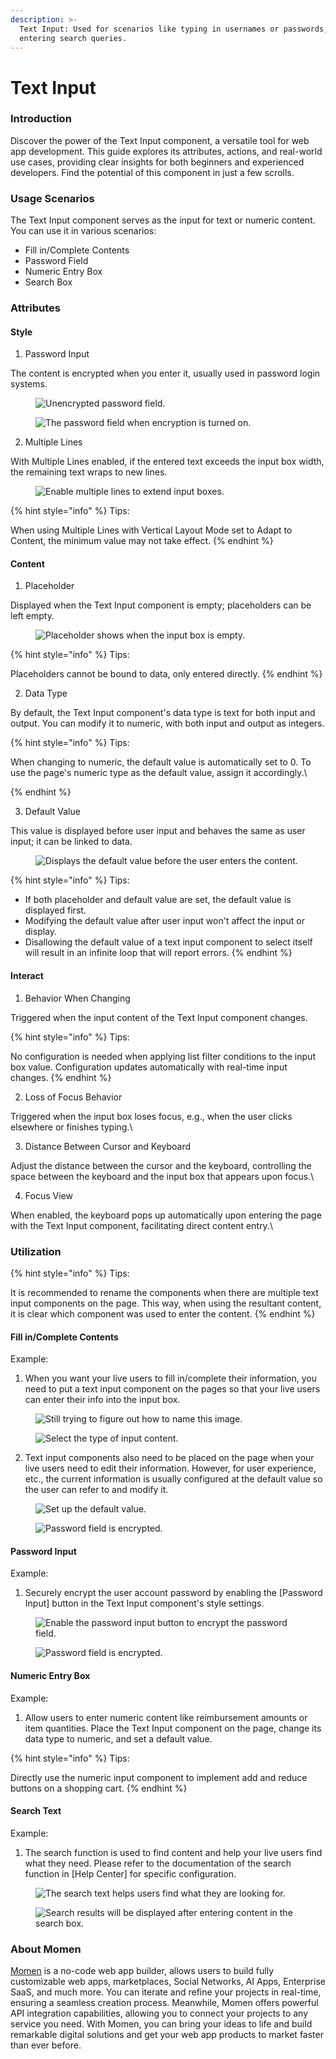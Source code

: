 ```yaml
---
description: >-
  Text Input: Used for scenarios like typing in usernames or passwords, or
  entering search queries.
---
```


# Text Input

### Introduction

Discover the power of the Text Input component, a versatile tool for web app development. This guide explores its attributes, actions, and real-world use cases, providing clear insights for both beginners and experienced developers. Find the potential of this component in just a few scrolls.

### Usage Scenarios

The Text Input component serves as the input for text or numeric content. You can use it in various scenarios:

* Fill in/Complete Contents
* Password Field
* Numeric Entry Box
* Search Box

### Attributes

#### Style

1. Password Input

The content is encrypted when you enter it, usually used in password login systems.

<figure><img src="../.gitbook/assets/1 (11).PNG" alt="Unencrypted password field."><figcaption></figcaption></figure>

<figure><img src="../.gitbook/assets/2 (11).PNG" alt="The password field when encryption is turned on. ​"><figcaption></figcaption></figure>

2. Multiple Lines

With Multiple Lines enabled, if the entered text exceeds the input box width, the remaining text wraps to new lines.

<figure><img src="../.gitbook/assets/3 (6).gif" alt="Enable multiple lines to extend input boxes."><figcaption></figcaption></figure>

{% hint style="info" %}
Tips:

When using Multiple Lines with Vertical Layout Mode set to Adapt to Content, the minimum value may not take effect.
{% endhint %}

#### Content

1. Placeholder

Displayed when the Text Input component is empty; placeholders can be left empty.

<figure><img src="../.gitbook/assets/4 (5).gif" alt="Placeholder shows when the input box is empty."><figcaption></figcaption></figure>

{% hint style="info" %}
Tips:

Placeholders cannot be bound to data, only entered directly.
{% endhint %}

2. Data Type

By default, the Text Input component's data type is text for both input and output. You can modify it to numeric, with both input and output as integers.

{% hint style="info" %}
Tips:

When changing to numeric, the default value is automatically set to 0. To use the page's numeric type as the default value, assign it accordingly.\

{% endhint %}

3. Default Value

This value is displayed before user input and behaves the same as user input; it can be linked to data.

<figure><img src="../.gitbook/assets/5 (1).gif" alt="Displays the default value before the user enters the content."><figcaption></figcaption></figure>

{% hint style="info" %}
Tips:

* If both placeholder and default value are set, the default value is displayed first.
* Modifying the default value after user input won't affect the input or display.
* Disallowing the default value of a text input component to select itself will result in an infinite loop that will report errors.
{% endhint %}

#### Interact

1. Behavior When Changing

Triggered when the input content of the Text Input component changes.

{% hint style="info" %}
Tips:

No configuration is needed when applying list filter conditions to the input box value. Configuration updates automatically with real-time input changes.
{% endhint %}

2. Loss of Focus Behavior

Triggered when the input box loses focus, e.g., when the user clicks elsewhere or finishes typing.\


3. Distance Between Cursor and Keyboard

Adjust the distance between the cursor and the keyboard, controlling the space between the keyboard and the input box that appears upon focus.\


4. Focus View

When enabled, the keyboard pops up automatically upon entering the page with the Text Input component, facilitating direct content entry.\


### Utilization

{% hint style="info" %}
Tips:

It is recommended to rename the components when there are multiple text input components on the page. This way, when using the resultant content, it is clear which component was used to enter the content.
{% endhint %}

#### Fill in/Complete Contents

Example:

1. When you want your live users to fill in/complete their information, you need to put a text input component on the pages so that your live users can enter their info into the input box.

<figure><img src="../.gitbook/assets/6 (33).png" alt="Still trying to figure out how to name this image."><figcaption></figcaption></figure>

<figure><img src="../.gitbook/assets/7 (24).png" alt="Select the type of input content."><figcaption></figcaption></figure>

2. Text input components also need to be placed on the page when your live users need to edit their information. However, for user experience, etc., the current information is usually configured at the default value so the user can refer to and modify it.

<figure><img src="../.gitbook/assets/8 (22).png" alt="Set up the default value."><figcaption></figcaption></figure>

<figure><img src="../.gitbook/assets/10.5.gif" alt="Password field is encrypted."><figcaption></figcaption></figure>

#### Password Input

Example:

1. Securely encrypt the user account password by enabling the \[Password Input] button in the Text Input component's style settings.

<figure><img src="../.gitbook/assets/9 (23).png" alt="Enable the password input button to encrypt the password field."><figcaption></figcaption></figure>

<figure><img src="../.gitbook/assets/10 (2).gif" alt="Password field is encrypted."><figcaption></figcaption></figure>

#### Numeric Entry Box

Example:

1. Allow users to enter numeric content like reimbursement amounts or item quantities. Place the Text Input component on the page, change its data type to numeric, and set a default value.

{% hint style="info" %}
Tips:

Directly use the numeric input component to implement add and reduce buttons on a shopping cart.
{% endhint %}

#### Search Text

Example:

1. The search function is used to find content and help your live users find what they need. Please refer to the documentation of the search function in \[Help Center] for specific configuration.

<figure><img src="../.gitbook/assets/12 (18).png" alt="The search text helps users find what they are looking for."><figcaption></figcaption></figure>

<figure><img src="../.gitbook/assets/13.gif" alt="Search results will be displayed after entering content in the search box."><figcaption></figcaption></figure>



### About Momen

[Momen](https://momen.app/?channel=blog-about) is a no-code web app builder, allows users to build fully customizable web apps, marketplaces, Social Networks, AI Apps, Enterprise SaaS, and much more. You can iterate and refine your projects in real-time, ensuring a seamless creation process. Meanwhile, Momen offers powerful API integration capabilities, allowing you to connect your projects to any service you need. With Momen, you can bring your ideas to life and build remarkable digital solutions and get your web app products to market faster than ever before.
